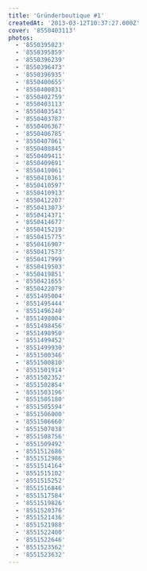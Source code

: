 ```yaml
---
title: 'Gründerboutique #1'
createdAt: '2013-03-12T10:37:27.000Z'
cover: '8550403113'
photos:
  - '8550395023'
  - '8550395859'
  - '8550396239'
  - '8550396473'
  - '8550396935'
  - '8550400655'
  - '8550400831'
  - '8550402759'
  - '8550403113'
  - '8550403543'
  - '8550403787'
  - '8550406367'
  - '8550406785'
  - '8550407061'
  - '8550408845'
  - '8550409411'
  - '8550409691'
  - '8550410061'
  - '8550410361'
  - '8550410597'
  - '8550410913'
  - '8550412207'
  - '8550413073'
  - '8550414371'
  - '8550414677'
  - '8550415219'
  - '8550415775'
  - '8550416907'
  - '8550417573'
  - '8550417999'
  - '8550419503'
  - '8550419851'
  - '8550421655'
  - '8550422079'
  - '8551495004'
  - '8551495444'
  - '8551496240'
  - '8551498004'
  - '8551498456'
  - '8551498950'
  - '8551499452'
  - '8551499930'
  - '8551500346'
  - '8551500810'
  - '8551501914'
  - '8551502352'
  - '8551502854'
  - '8551503196'
  - '8551505180'
  - '8551505594'
  - '8551506000'
  - '8551506660'
  - '8551507038'
  - '8551508756'
  - '8551509492'
  - '8551512686'
  - '8551512986'
  - '8551514164'
  - '8551515102'
  - '8551515252'
  - '8551516846'
  - '8551517584'
  - '8551519826'
  - '8551520376'
  - '8551521436'
  - '8551521988'
  - '8551522400'
  - '8551522646'
  - '8551523562'
  - '8551523632'
---
```


